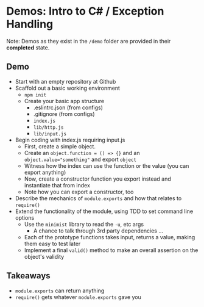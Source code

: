 # Demos: Intro to C# / Exception Handling

Note: Demos as they exist in the `/demo` folder are provided in their **completed** state.

## Demo

- Start with an empty repository at Github
- Scaffold out a basic working environment
  - `npm init`
  - Create your basic app structure
    - .eslintrc.json (from configs)
    - .gitignore (from configs)
    - `index.js`
    - `lib/http.js`
    - `lib/input.js`
- Begin coding with index.js requiring input.js
  - First, create a simple object.
  - Create an `object.function = () => {}` and an `object.value="something"` and export `object`
  - Witness how the index can use the function or the value (you can export anything)
  - Now, create a constructor function you export instead and instantiate that from index
  - Note how you can export a constructor, too
- Describe the mechanics of `module.exports` and how that relates to `require()`
- Extend the functionality of the module, using TDD to set command line options
  - Use the `minimist` library to read the `-u`, etc args
    - A chance to talk through 3rd party dependencies ...
  - Each of the prototype functions takes input, returns a value, making them easy to test later
  - Implement a final `valid()` method to make an overall assertion on the object's validity

## Takeaways

- `module.exports` can return anything
- `require()` gets whatever `module.exports` gave you
